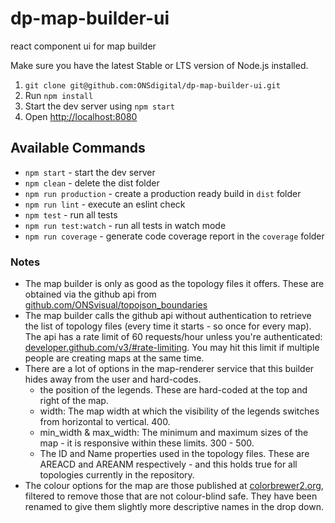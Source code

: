 # dp-map-builder-ui
react component ui for map builder


Make sure you have the latest Stable or LTS version of Node.js installed.

1. `git clone git@github.com:ONSdigital/dp-map-builder-ui.git`
2. Run `npm install`
3. Start the dev server using `npm start`
3. Open [http://localhost:8080](http://localhost:8080)

## Available Commands

- `npm start` - start the dev server
- `npm clean` - delete the dist folder
- `npm run production` - create a production ready build in `dist` folder
- `npm run lint` - execute an eslint check
- `npm test` - run all tests
- `npm run test:watch` - run all tests in watch mode
- `npm run coverage` - generate code coverage report in the `coverage` folder


### Notes
- The map builder is only as good as the topology files it offers. These are obtained via the github api from [github.com/ONSvisual/topojson_boundaries](https://github.com/ONSvisual/topojson_boundaries)
- The map builder calls the github api without authentication to retrieve the list of topology files (every time it starts - so once for every map). The api has a rate limit of 60 requests/hour unless you're authenticated: [developer.github.com/v3/#rate-limiting](https://developer.github.com/v3/#rate-limiting). You may hit this limit if multiple people are creating maps at the same time.
- There are a lot of options in the map-renderer service that this builder hides away from the user and hard-codes.
  - the position of the legends. These are hard-coded at the top and right of the map.
  - width: The map width at which the visibility of the legends switches from horizontal to vertical. 400.
  - min_width & max_width: The minimum and maximum sizes of the map - it is responsive within these limits. 300 - 500.
  - The ID and Name properties used in the topology files. These are AREACD and AREANM respectively - and this holds true for all topologies currently in the repository.
- The colour options for the map are those published at [colorbrewer2.org](http://colorbrewer2.org/), filtered to remove those that are not colour-blind safe. They have been renamed to give them slightly more descriptive names in the drop down. 
